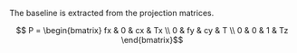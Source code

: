 The baseline is extracted from the projection matrices. 

```math
  P = 
  \begin{bmatrix} 
    fx & 0  & cx & Tx  \\ 
    0  & fy & cy & T \\ 
    0  & 0  & 1  & Tz
  \end{bmatrix}
```